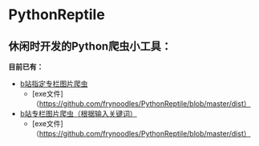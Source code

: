 # PythonReptile
## 休闲时开发的Python爬虫小工具：  
**目前已有：**  
- [b站指定专栏图片爬虫](https://github.com/frynoodles/PythonReptile/blob/master/%E7%88%AC%E8%99%AB/B%E7%AB%99%E4%B8%93%E6%A0%8F%E5%9B%BE%E7%89%87%E7%88%AC%E8%99%AB.py)
  - [exe文件]（https://github.com/frynoodles/PythonReptile/blob/master/dist）
- [b站专栏图片爬虫（根据输入关键词）](https://github.com/frynoodles/PythonReptile/blob/master/%E7%88%AC%E8%99%AB/B%E7%AB%99%E4%B8%93%E6%A0%8F%E7%88%AC%E8%99%ABplus.py)
  - [exe文件]（https://github.com/frynoodles/PythonReptile/blob/master/dist）
